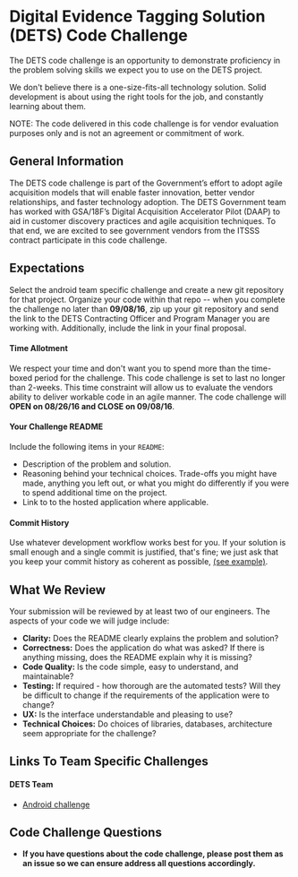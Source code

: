 # Digital Evidence Tagging Solution (DETS) Code Challenge

The DETS code challenge is an opportunity to demonstrate proficiency in the problem solving skills we expect you to use on the DETS project.

We don't believe there is a one-size-fits-all technology solution. Solid development is about using the right tools for the job, and constantly learning about them. 

NOTE: The code delivered in this code challenge is for vendor evaluation purposes only and is not an agreement or commitment of work.

## General Information

The DETS code challenge is part of the Government’s effort to adopt agile acquisition models that will enable faster innovation, better vendor relationships, and faster technology adoption. The DETS Government team has worked with GSA/18F’s Digital Acquisition Accelerator Pilot (DAAP) to aid in customer discovery practices and agile acquisition techniques. To that end, we are excited to see government vendors from the ITSSS contract participate in this code challenge. 

## Expectations

Select the android team specific challenge and create a new git repository for that project. Organize your code within that repo -- when you complete the challenge no later than **09/08/16**, zip up your git repository and send the link to the DETS Contracting Officer and Program Manager you are working with. Additionally, include the link in your final proposal.

#### Time Allotment

We respect your time and don't want you to spend more than the time-boxed period for the challenge. This code challenge is set to last no longer than 2-weeks. This time constraint will allow us to evaluate the vendors ability to deliver workable code in an agile manner. The code challenge will **OPEN on 08/26/16 and CLOSE on 09/08/16**.


#### Your Challenge README

Include the following items in your `README`:

* Description of the problem and solution.
* Reasoning behind your technical choices. Trade-offs you might have made, anything you left out, or what you might do differently if you were to spend additional time on the project.
* Link to to the hosted application where applicable.

#### Commit History

Use whatever development workflow works best for you. If your solution is small enough and a single commit is justified, that's fine; we just ask that you keep your commit history as coherent as possible, [(see example)](https://www.reviewboard.org/docs/codebase/dev/git/clean-commits/).

## What We Review

Your submission will be reviewed by at least two of our engineers. The aspects of your code we will judge include:

* **Clarity:** Does the README clearly explains the problem and solution?
* **Correctness:** Does the application do what was asked? If there is anything missing, does the README explain why it is missing?
* **Code Quality:** Is the code simple, easy to understand, and maintainable?
* **Testing:** If required - how thorough are the automated tests? Will they be difficult to change if the requirements of the application were to change?
* **UX:** Is the interface understandable and pleasing to use?
* **Technical Choices:** Do choices of libraries, databases, architecture seem appropriate for the challenge?


## Links To Team Specific Challenges


#### DETS Team

- [Android challenge](/android.mdown)


## Code Challenge Questions

* **If you have questions about the code challenge, please post them as an issue so we can ensure address all questions accordingly.**

<!--
#### Web Team

- [Front-End Challenges]()
- [Back-End Challenges]()
- [PHP Challenges]()

#### iOS Team

- [iOS Challenge]()
*/
-->